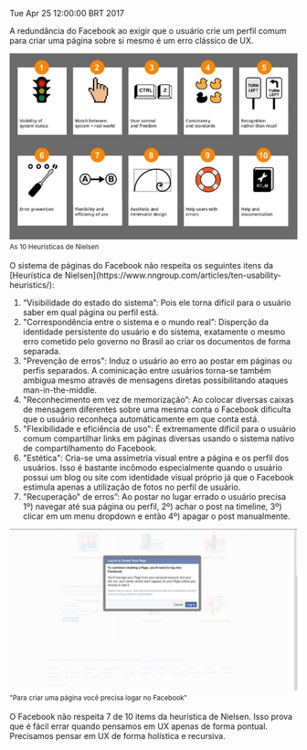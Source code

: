 Tue Apr 25 12:00:00 BRT 2017

A redundância do Facebook ao exigir que o usuário crie um perfil comum para criar uma página sobre si mesmo é um erro clássico de UX.

<div class="text-center">
<img src="/img/ux_heuristicas.jpg">
<br>
<small>As 10 Heurísticas de Nielsen</small>
</div>
<br>
O sistema de páginas do Facebook não respeita os seguintes itens da [Heurística de Nielsen](https://www.nngroup.com/articles/ten-usability-heuristics/):

1. “Visibilidade do estado do sistema”: Pois ele torna difícil para o usuário saber em qual página ou perfil está.
2. "Correspondência entre o sistema e o mundo real”: Disperção da identidade persistente do usuário e do sistema, exatamente o mesmo erro cometido pelo governo no Brasil ao criar os documentos de forma separada.
3. "Prevenção de erros": Induz o usuário ao erro ao postar em páginas ou perfis separados. A cominicação entre usuários torna-se também ambigua mesmo através de mensagens diretas possibilitando ataques man-in-the-middle.
4. "Reconhecimento em vez de memorização”: Ao colocar diversas caixas de mensagem diferentes sobre uma mesma conta o Facebook dificulta que o usuário reconheça automáticamente em que conta está.
5. "Flexibilidade e eficiência de uso": É extremamente difícil para o usuário comum compartilhar links em páginas diversas usando o sistema nativo de compartilhamento do Facebook.
6. "Estética": Cria-se uma assimetria visual entre a página e os perfil dos usuários. Isso é bastante incômodo especialmente quando o usuário possui um blog ou site com identidade visual próprio já que o Facebook estimula apenas a utilização de fotos no perfil de usuário.
7. "Recuperação" de erros”: Ao postar no lugar errado o usuário precisa 1º) navegar até sua página ou perfil, 2º) achar o post na timeline, 3º) clicar em um menu dropdown e então 4º) apagar o post manualmente.

<div class="text-center">
<img src="/img/ux_facebook.jpg">
<br>
<small>"Para criar uma página você precisa logar no Facebook"</small>
</div>
<br>
O Facebook não respeita 7 de 10 items da heurística de Nielsen. Isso prova que é fácil errar quando pensamos em UX apenas de forma pontual. Precisamos pensar em UX de forma holística e recursiva.
